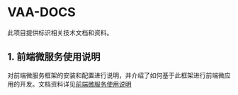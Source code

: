# VAA-DOCS
此项目提供标识相关技术文档和资料。
## 1. 前端微服务使用说明
对前端微服务框架的安装和配置进行说明，并介绍了如何基于此框架进行前端微应用的开发。文档资料详见[前端微服务使用说明](./micro-web/test.txt)
